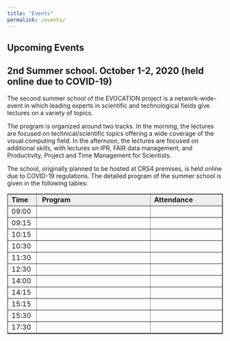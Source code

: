 ```yaml
---
title: "Events"
permalink: /events/
---
```


## Upcoming Events 
<!-- &nbsp; &nbsp; &nbsp; ESRs &nbsp; &nbsp; &nbsp; Management and Administrative -->

## 2nd Summer school. October 1-2, 2020 (held online due to COVID-19)

The second summer school of the EVOCATION project is a network-wide-event in which leading experts in scientific and technological fields give lectures on a variety of topics. 

The program is organized around two tracks. In the morning, the lectures are focused on technical/scientific topics offering a wide coverage of the visual computing field. In the afternoon, the lectures are focused on additional skills, with lectures on IPR, FAIR data management, and Productivity, Project and Time Management for Scientists. 

The school, originally planned to be hosted at CRS4 premises, is held online due to COVID-19 regulations. The detailed program of the summer school is given in the following tables:

<table style="width: 100%;" border="1">
<tbody>
<tr style="height: 21px; background-color: #eeeeee;">
<td style="width: 7%; height: 21px;"><strong>Time</strong></td>
<td style="width: 56.474%; height: 21px;">&nbsp;<strong>Program</strong></td>
<td style="width: 34.526%; height: 21px;"><strong>Attendance</strong>&nbsp;</td>
</tr>
<tr style="height: 21px;">
<td style="width: 7%; height: 21px;">09:00&nbsp;</td>
<td style="width: 56.474%; height: 21px;">&nbsp;</td>
<td style="width: 34.526%; height: 21px;">&nbsp;</td>
</tr>
<tr style="height: 21px;">
<td style="width: 7%; height: 21px;">09:15&nbsp;</td>
<td style="width: 56.474%; height: 21px;">&nbsp;</td>
<td style="width: 34.526%; height: 21px;">&nbsp;</td>
</tr>
<tr style="height: 21px;">
<td style="width: 7%; height: 21px;">10:15&nbsp;</td>
<td style="width: 56.474%; height: 21px;">&nbsp;</td>
<td style="width: 34.526%; height: 21px;">&nbsp;</td>
</tr>
<tr style="height: 21px;">
<td style="width: 7%; height: 21px;">10:30&nbsp;</td>
<td style="width: 56.474%; height: 21px;">&nbsp;</td>
<td style="width: 34.526%; height: 21px;">&nbsp;</td>
</tr>
<tr style="height: 21px;">
<td style="width: 7%; height: 21px;">11:30&nbsp;</td>
<td style="width: 56.474%; height: 21px;">&nbsp;</td>
<td style="width: 34.526%; height: 21px;">&nbsp;</td>
</tr>
<tr style="height: 21px;">
<td style="width: 7%; height: 21px;">12:30&nbsp;</td>
<td style="width: 56.474%; height: 21px;">&nbsp;</td>
<td style="width: 34.526%; height: 21px;">&nbsp;</td>
</tr>
<tr style="height: 21px;">
<td style="width: 7%; height: 21px;">14:00&nbsp;</td>
<td style="width: 56.474%; height: 21px;">&nbsp;</td>
<td style="width: 34.526%; height: 21px;">&nbsp;</td>
</tr>
<tr style="height: 21px;">
<td style="width: 7%; height: 21px;">14:15&nbsp;</td>
<td style="width: 56.474%; height: 21px;">&nbsp;</td>
<td style="width: 34.526%; height: 21px;">&nbsp;</td>
</tr>
<tr style="height: 21px;">
<td style="width: 7%; height: 21px;">15:15</td>
<td style="width: 56.474%; height: 21px;">&nbsp;</td>
<td style="width: 34.526%; height: 21px;">&nbsp;</td>
</tr>
<tr style="height: 21px;">
<td style="width: 7%; height: 21px;">15:30</td>
<td style="width: 56.474%; height: 21px;">&nbsp;</td>
<td style="width: 34.526%; height: 21px;">&nbsp;</td>
</tr>
<tr style="height: 21px;">
<td style="width: 7%; height: 21px;">17:30&nbsp;</td>
<td style="width: 56.474%; height: 21px;">&nbsp;</td>
<td style="width: 34.526%; height: 21px;">&nbsp;</td>
</tr>
</tbody>
</table>

